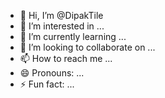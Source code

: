 - 👋 Hi, I’m @DipakTile
- 👀 I’m interested in ...
- 🌱 I’m currently learning ...
- 💞️ I’m looking to collaborate on ...
- 📫 How to reach me ...
- 😄 Pronouns: ...
- ⚡ Fun fact: ...

<!---
DipakTile/DipakTile is a ✨ special ✨ repository because its `README.md` (this file) appears on your GitHub profile.
You can click the Preview link to take a look at your changes.
--->

